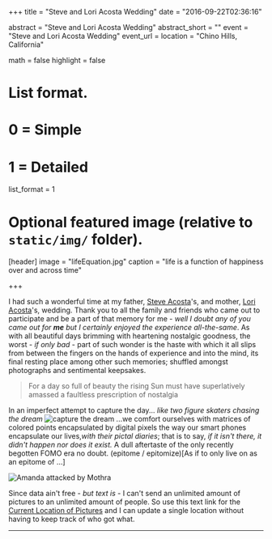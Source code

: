 +++
title = "Steve and Lori Acosta Wedding"
date = "2016-09-22T02:36:16"

abstract = "Steve and Lori Acosta Wedding"
abstract_short = ""
event = "Steve and Lori Acosta Wedding"
event_url =
location = "Chino Hills, California"

math = false
highlight = false

# List format.
#   0 = Simple
#   1 = Detailed
list_format = 1

# Optional featured image (relative to `static/img/` folder).
[header]
image = "lifeEquation.jpg"
caption = "life is a function of happiness over and across time"

+++

I had such a wonderful time at my father, [Steve Acosta][DadFaceBook]'s, and mother, [Lori Acosta][LoriFaceBook]'s, wedding. Thank you to all the family and friends who came out to participate and be a part of that memory for me - _well I doubt any of you came out for **me** but I certainly enjoyed the experience all-the-same_.
As with all beautiful days brimming with heartening nostalgic goodness, the worst - _if only bad_ - part of such wonder is the haste with which it all slips from between the fingers on the hands of experience and into the mind, its final resting place among other such memories; shuffled amongst photographs and sentimental keepsakes.

> For a day so full of beauty the rising Sun must have superlatively amassed a faultless prescription of nostalgia

In an imperfect attempt to capture the day...
_like two figure skaters chasing the dream_
![capture the dream][Capture The Dream]
...we comfort ourselves with matrices of colored points encapsulated by digital pixels the way our smart phones encapsulate our lives,_with their pictal diaries_; that is to say, _if it isn't there, it didn't happen nor does it exist._ A dull aftertaste of the only recently begotten FOMO era no doubt.
(epitome / epitomize)[As if to only live on as an epitome of ...]

![Amanda attacked by Mothra][MothraQuick]


Since data ain't free - _but text is_ - I can't send an unlimited amount of pictures to an unlimited amount of people. So use this text link for the [Current Location of Pictures][Link to Picture Repo] and I can update a single location without having to keep track of who got what.

---

 <!-- ## TODO fix images -->

[MothraQuick]: </images/DadWedding/MothraQuick.gif> "Amanda being attacked by Mothra during wedding pictures with mom"

[Link to Picture Repo]: <https://drive.google.com/open?id=0B2tPf3k5P80jX3lCT3hXamxOdW8> "Most up to date link for pictures to Steve and Lori Acosta's wedding"

[DadFaceBook]: <https://www.facebook.com/steve.acosta.146> "Steve Acosta's Facebook"

[LoriFaceBook]: <https://www.facebook.com/lori.tiggesramirez>

[Capture The Dream]: <https://pbs.twimg.com/media/CN_6jyTUkAAviOT.jpg> "Capture The Dream Ice Skating"
